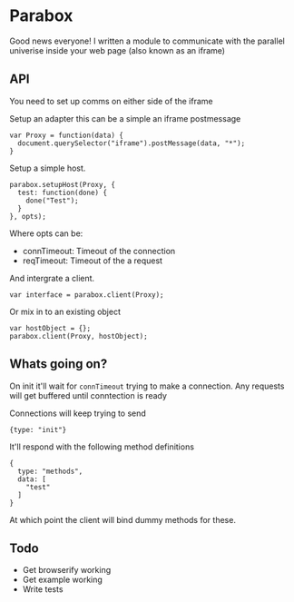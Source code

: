# Parabox
Good news everyone! I written a module to communicate with the parallel univerise inside your web page (also known as an iframe)


## API
You need to set up comms on either side of the iframe

Setup an adapter this can be a simple an iframe postmessage

    var Proxy = function(data) {
      document.querySelector("iframe").postMessage(data, "*");
    }

Setup a simple host.

    parabox.setupHost(Proxy, {
      test: function(done) {
        done("Test");
      }
    }, opts);

Where opts can be:

 * connTimeout: Timeout of the connection
 * reqTimeout: Timeout of the a request

And intergrate a client.

    var interface = parabox.client(Proxy);

Or mix in to an existing object

    var hostObject = {};
    parabox.client(Proxy, hostObject);


## Whats going on?
On init it'll wait for `connTimeout` trying to make a connection. Any requests will get buffered until conntection is ready

Connections will keep trying to send

    {type: "init"}

It'll respond with the following method definitions

    {
      type: "methods",
      data: [
        "test"
      ]
    }

At which point the client will bind dummy methods for these.


## Todo

 * Get browserify working
 * Get example working
 * Write tests


